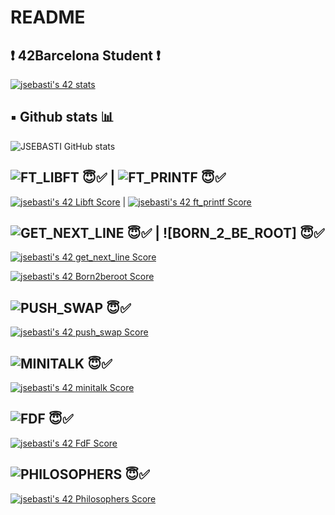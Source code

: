 # README

## ❗️ 42Barcelona Student ❗️

[![jsebasti's 42 stats](https://badge42.vercel.app/api/v2/clgfxzmei000608mkz2e220n3/stats?cursusId=21&coalitionId=204)](https://github.com/JaeSeoKim/badge42)

## ▪️ Github stats 📊

![JSEBASTI GitHub stats](https://github-readme-stats.vercel.app/api?username=jsesbasti&show_icons=true&theme=github_dark)

## ![FT_LIBFT](https://github.com/jsesbasti/libft) 😇✅        |         ![FT_PRINTF](https://github.com/jsesbasti/ft_printf) 😇✅

[![jsebasti's 42 Libft Score](https://badge42.vercel.app/api/v2/clgfxzmei000608mkz2e220n3/project/2783807)](https://github.com/JaeSeoKim/badge42)        |        [![jsebasti's 42 ft_printf Score](https://badge42.vercel.app/api/v2/clgfxzmei000608mkz2e220n3/project/2826826)](https://github.com/JaeSeoKim/badge42)





## ![GET_NEXT_LINE](https://github.com/jsesbasti/get_next_line) 😇✅ | ![BORN_2_BE_ROOT] 😇✅

[![jsebasti's 42 get_next_line Score](https://badge42.vercel.app/api/v2/clgfxzmei000608mkz2e220n3/project/2854936)](https://github.com/JaeSeoKim/badge42)



[![jsebasti's 42 Born2beroot Score](https://badge42.vercel.app/api/v2/clgfxzmei000608mkz2e220n3/project/2826919)](https://github.com/JaeSeoKim/badge42)

## ![PUSH_SWAP](https://github.com/jsesbasti/push_swap) 😇✅

[![jsebasti's 42 push_swap Score](https://badge42.vercel.app/api/v2/clgfxzmei000608mkz2e220n3/project/2876851)](https://github.com/JaeSeoKim/badge42)

## ![MINITALK](https://github.com/jsesbasti/Minitalk) 😇✅

[![jsebasti's 42 minitalk Score](https://badge42.vercel.app/api/v2/clgfxzmei000608mkz2e220n3/project/2903525)](https://github.com/JaeSeoKim/badge42)

## ![FDF](https://github.com/jsesbasti/FDF) 😇✅

[![jsebasti's 42 FdF Score](https://badge42.vercel.app/api/v2/clgfxzmei000608mkz2e220n3/project/2903526)](https://github.com/JaeSeoKim/badge42)

## ![PHILOSOPHERS](https://github.com/jsesbasti/Philosophers) 😇✅

[![jsebasti's 42 Philosophers Score](https://badge42.vercel.app/api/v2/clgfxzmei000608mkz2e220n3/project/3142066)](https://github.com/JaeSeoKim/badge42)

